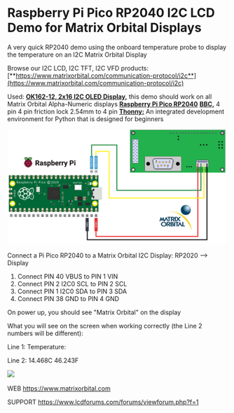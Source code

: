 # Raspberry Pi Pico RP2040 I2C LCD Demo for Matrix Orbital Displays
A very quick RP2040 demo using the onboard temperature probe to display the temperature on an I2C Matrix Orbital Display

Browse our I2C LCD, I2C TFT, I2C VFD products:
[**https://www.matrixorbital.com/communication-protocol/i2c**](https://www.matrixorbital.com/communication-protocol/i2c)

Used:
[**OK162-12, 2x16 I2C OLED Display,**](https://www.matrixorbital.com/ok162-12) this demo should work on all Matrix Orbital Alpha-Numeric displays
[**Raspberry Pi Pico RP2040**](https://www.raspberrypi.com/products/raspberry-pi-pico/)
[**BBC,**](https://www.matrixorbital.com/bbc-breadboard-cable)  4 pin 4 pin friction lock 2.54mm to 4 pin
[**Thonny:**](https://thonny.org/) An integrated development environment for Python that is designed for beginners

<img src=WireDiagram.png></img>

Connect a Pi Pico RP2040 to a Matrix Orbital I2C Display:
RP2020 --> Display
1. Connect PIN 40 VBUS to PIN 1 VIN
2. Connect PIN 2 I2C0 SCL to PIN 2 SCL
3. Connect PIN 1 I2C0 SDA to PIN 3 SDA 
4. Connect PIN 38 GND to PIN 4 GND

On power up, you should see "Matrix Orbital" on the display



What you will see on the screen when working correctly (the Line 2 numbers will be different):

Line 1: Temperature:

Line 2: 14.468C 46.243F

<img src=Arduino-HelloWorld-800.jpg></img>

WEB https://www.matrixorbital.com

SUPPORT https://www.lcdforums.com/forums/viewforum.php?f=1
